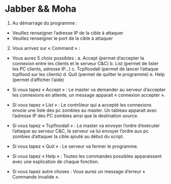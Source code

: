 # Jabber && Moha

1.	Au démarrage du programme :
-	Veuillez renseigner l’adresse IP de la cible à attaquer
-	Veuillez renseigner le port de la cible à attaquer

2.	Vous arrivez sur « Command » :
-	Vous aurez 5 choix possibles :
a.	Accept (permet d’accepter la connexion entre les clients et le serveur C&C)
b.	List (permet de lister les PC clients, adresse IP…)
c.	Tcpfloodall (permet de lancer l’attaque tcpflood sur les clients) 
d.	Quit (permet de quitter le programme)
e.	Help (permet d’afficher l’aide)

-	Si vous tapez « Accept » :
Le master va demander au serveur d’accepter les connexions en attente, un message apparait « connexion accepter ».
-	Si vous tapez « List » :
Le contrôleur qui a accepté les connexions envoie une liste des pc zombies au master. 
Un tableau apparait avec l’adresse IP des PC zombies ainsi que la destination source.
-	Si vous tapez « Tcpfloodall » :
Le master va envoyer l’ordre d’exécuter l’attaque au serveur C&C, le serveur va lui envoyer l’ordre aux pc zombies d’attaquer la cible ajouté au début du script.
-	Si vous tapez « Quit » :
Le serveur va fermer le programme.
-	Si vous tapez « Help » :
Toutes les commandes possibles apparaissent avec une explication de chaque fonction.
-	Si vous tapez autre choses :
Vous aurez un message d’erreur « Commande Invalide ».
